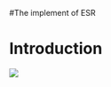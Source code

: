 #The implement of ESR

# Introduction #

[![](http://farm7.static.flickr.com/6170/6166028395_34c2dc994e_b.jpg)](http://www.flickr.com/photos/26825745@N06/6166028395/)